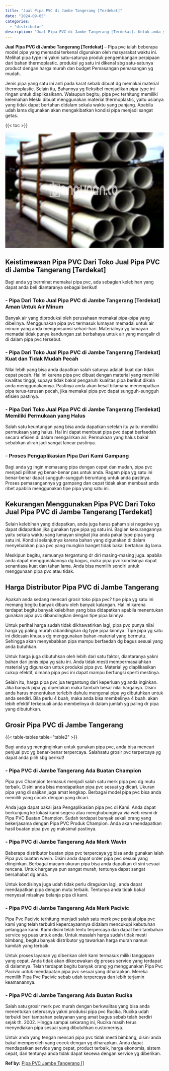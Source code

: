 ```yaml
---
title: "Jual Pipa PVC di Jambe Tangerang [Terdekat]"
date: "2024-09-05"
categories: 
  - "distributor"
description: "Jual Pipa PVC di Jambe Tangerang [Terdekat]. Untuk anda yang tengah mencari pipa pvc tidak mesti bimbang, disini anda bakal memperoleh yang cocok dengan yg d..."
---
```


**Jual Pipa PVC di Jambe Tangerang \[Terdekat\]** – Pipa pvc ialah beberapa model pipa yang memadai terkenal digunakan oleh masyarakat waktu ini. Melihat pipa type ini yakni satu-satunya produk pengembangan perpipaan dari bahan thermoplastic. produksi yg satu ini dikenal sbg satu-satunya product dengan harga murah dan budget Pemasangan pemasangan yg mudah.

Jenis pipa yang satu ini anti pada karat sebab dibuat dg memakai material thermoplastic. Selain itu, Bahannya yg fleksibel menjadikan pipa type ini ringan untuk diaplikasikann. Walaupun begitu, pipa pvc terhitung memiliki kelemahan Meski dibuat menggunakan material thermoplastic, yaitu usianya yang tidak dapat bertahan didalam sekala waktu yang panjang. Apabila udah lama digunakan akan mengakibatkan kondisi pipa menjadi sangat getas.

{{< toc >}}

![Jual Pipa PVC di Jambe Tangerang [Terdekat]](/images/jaul-pipa-pvc-42.png)

## Keistimewaan Pipa PVC Dari Toko Jual Pipa PVC di Jambe Tangerang \[Terdekat\]

Bagi anda yg berminat memakai pipa pvc, ada sebagian kelebihan yang dapat anda beli diantaranya sebagai berikut!

### \- Pipa Dari Toko Jual Pipa PVC di Jambe Tangerang \[Terdekat\] Aman Untuk Air Minum

Banyak air yang diproduksi oleh perusahaan memakai pipa-pipa yang dibelinya. Menggunakan pipa pvc termasuk lumayan memadai untuk air minum yang anda mengonsumsi sehari-hari. Materialnya yg lumayan memadai tidak punya kandungan zat berbahaya untuk air yang mengalir di di dalam pipa pvc tersebut.

### \- Pipa Dari Toko Jual Pipa PVC di Jambe Tangerang \[Terdekat\] Kuat dan Tidak Mudah Pecah

Nilai lebih yang bisa anda dapatkan salah satunya adalah kuat dan tidak cepat pecah. Hal ini karena pipa pvc dibuat dengan material yang memiliki kwalitas tinggi, supaya tidak bakal pengaruhi kualitas pipa berikut dikala anda menggunakannya. Pastinya anda akan kesal bilamana menempatkan pipa terus-terusan pecah, jika memakai pipa pvc dapat sungguh-sungguh efisien pastinya.

### \- Pipa Dari Toko Jual Pipa PVC di Jambe Tangerang \[Terdekat\] Memiliki Permukaan yang Halus

Salah satu keuntungan yang bisa anda dapatkan setelah itu yaitu memiliki permukaan yang halus. Hal ini dapat membuat pipa pvc dapat berfaedah secara efisien di dalam mengalirkan air. Permukaan yang halus bakal sebabkan aliran jadi sangat lancar pastinya.

### \- Proses Pengaplikasian Pipa Dari Kami Gampang

Bagi anda yg ingin memasang pipa dengan cepat dan mudah, pipa pvc menjadi pilihan yg benar-benar pas untuk anda. Ragam pipa yg satu ini benar-benar dapat sungguh-sungguh beruntung untuk anda pastinya. Proses pemasangannya yg gampang dan cepat tidak akan membuat anda ribet apabila menggunakan tipe pipa yang satu ini.

## Kekurangan Menggunakan Pipa PVC Dari Toko Jual Pipa PVC di Jambe Tangerang \[Terdekat\]

Selain kelebihan yang didapatkan, anda juga harus paham sisi negative yg dapat didapatkan jika gunakan type pipa yg satu ini. Bagian kekurangannya yaitu sekala waktu yang lumayan singkat jika anda pakai type pipa yang satu ini. Kondisi selanjutnya karena bahan yang digunakan di dalam menyebabkan pipa pvc yang mungkin banget tidak bakal bertahan dg lama.

Meskipun begitu, semuanya tergantung dr diri masing-masing juga. apabila anda dapat menggunakannya dg bagus, maka pipa pvc kondisinya dapat senantiasa kuat dan tahan lama. Anda bisa memilih sendiri untuk menggunaan pipa pvc atau tidak.

## Harga Distributor Pipa PVC di Jambe Tangerang

Apakah anda sedang mencari grosir toko pipa pvc? tipe pipa yg satu ini memang begitu banyak diburu oleh banyak kalangan. Hal ini karena terdapat begitu banyak kelebihan yang bisa didapatkan apabila menentukan gunakan pipa pvc dibandingkan dengan tipe pipa lainnya.

Untuk perihal harga sudah tidak dikhawatirkan lagi, pipa pvc punya nilai harga yg paling murah dibandingkan dg type pipa lainnya. Tipe pipa yg satu ini didesain khusus dg menggunakan bahan-material yang bermutu. Sehingga akan menyebabkan pipa mampu berfaedah dg bagus sesuai yang anda butuhkan.

Untuk harga juga dibutuhkan oleh lebih dari satu faktor, diantaranya yakni bahan dari jenis pipa yg satu ini. Anda tidak mesti mempermasalahkan material yg digunakan untuk produksi pipa pvc. Material yg diaplikasikan cukup efektif, dimana pipa pvc ini dapat mampu berfungsi sperti mestinya.

Selain itu, harga pipa pvc jua tergantung dari keperluan yg anda inginkan. Jika banyak pipa yg diperlukan maka tambah besar nilai harganya. Disini anda harus menentukan terlebih dahulu mengenai pipa yg dibutuhkan untuk anda sendiri. Bila perlu 4 buah, maka anda bisa membelinya 4 buah. akan lebih efektif terkecuali anda membelinya di dalam jumlah yg paling dr pipa yang dibutuhkan.

## Grosir Pipa PVC di Jambe Tangerang

{{< table-tables table="table2" >}}

Bagi anda yg menginginkan untuk gunakan pipa pvc, anda bisa mencari penjual pvc yg benar-benar terpercaya. Salahsatu grosir pvc terpercaya yg dapat anda pilih sbg berikut!

### \- Pipa PVC di Jambe Tangerang Ada Buatan Champion

Pipa pvc Champion termasuk menjadi salah satu merk pipa pvc dg mutu terbaik. Disini anda bisa mendapatkan pipa pvc sesuai yg dicari. Ukuran pipa yang di sajikan juga amat lengkap. Berbagai model pipa pvc bisa anda memilih yang cocok dengan yang dicari.

Anda juga dapat pakai jasa Pengaplikasian pipa pvc di Kami. Anda dapat berkunjung ke lokasi kami segera atau menghubunginya via web resmi dr Pipa PVC Buatan Champion. Sudah terdapat banyak sekali orang yang bekerjasama dengan Pipa PVC Produk Champion. Anda akan mendapatkan hasil buatan pipa pvc yg maksimal pastinya.

### \- Pipa PVC di Jambe Tangerang Ada Merk Wavin

Beberapa distributor buatan pipa pvc terpercaya yg bisa anda gunakan ialah Pipa pvc buatan wavin. Disini anda dapat order pipa pvc sesuai yang diinginkan. Berbagai macam ukuran pipa bisa anda dapatkan di sini sesuai rencana. Untuk harganya pun sangat murah, tentunya dapat sangat bersahabat dg anda.

Untuk kondisinya juga udah tidak perlu diragukan lagi, anda dapat mendapatkan pipa dengan mutu terbaik. Tentunya anda tidak bakal menyesal misalnya belanja pipa di kami.

### \- Pipa PVC di Jambe Tangerang Ada Merk Pacivic

Pipa Pvc Pacivic terhitung menjadi salah satu merk pvc penjual pipa pvc kami yang telah terbukti kepercayaannya didalam mencukupi kebutuhan pelanggan kami. Kami disini telah tentu terpercaya dan dapat beri tambahan service yg puas untuk anda. Untuk masalah harga sudah tidak mesti bimbang, begitu banyak distributor yg tawarkan harga murah namun kamilah yang terbaik.

Untuk proses layanan yg diberikan oleh kami termasuk miliki tanggapan yang cepat. Anda tidak akan dikecewakan dg proses service yang terdapat di dalamnya. Telah terdapat begitu banyak orang yg menggunakan Pipa Pvc Pacivic untuk mendapatan pipa pvc sesuai yang diharapkan. Mereka memilih Pipa Pvc Pacivic sebab udah terpercaya dan lebih terjamin keamanannya.

### \- Pipa PVC di Jambe Tangerang Ada Buatan Rucika

Salah satu grosir merk pvc murah dengan berkwalitas yang bisa anda menentukan seterusnya yakni produksi pipa pvc Rucika. Rucika udah terbukti beri tambahan pelayanan yang amat bagus sebab telah berdiri sejak th. 2002. Hingga sampai sekarang ini, Rucika masih terus menyediakan pipa sesuai yang dibutuhkan customernya.

Untuk anda yang tengah mencari pipa pvc tidak mesti bimbang, disini anda bakal memperoleh yang cocok dengan yg diharapkan. Anda dapat mendapatkan service yang cepat, product terbaik, harga ekonomis, sistem cepat, dan tentunya anda tidak dapat kecewa dengan service yg diberikan.

**Ref by:** [Pipa PVC Jambe Tangerang []](https://id.wikipedia.org/wiki/Pipa)
